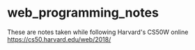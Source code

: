 # web_programming_notes

These are notes taken while following Harvard's CS50W online <https://cs50.harvard.edu/web/2018/>
